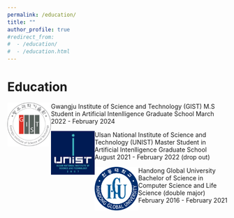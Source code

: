```yaml
---
permalink: /education/
title: ""
author_profile: true
#redirect_from: 
#  - /education/
#  - /education.html
---
```

# Education

<img align="left" src="./../images/gist.jpg" height="100x" width="100px"> 

 Gwangju Institute of Science and Technology (GIST)
   M.S Student in Artificial Intenlligence Graduate School
   March 2022 - February 2024

<img align="left" src="./../images/unist.png" height="100x" width="100px">

 Ulsan National Institute of Science and Technology (UNIST)
   Master Student in Artificial Intenlligence Graduate School
   August 2021 - February 2022 (drop out)

<img align="left" src="./../images/hgu.png" height="100x" width="100px">

 Handong Global University
   Bachelor of Science in Computer Science and Life Science (double major)
   February 2016 - February 2021
